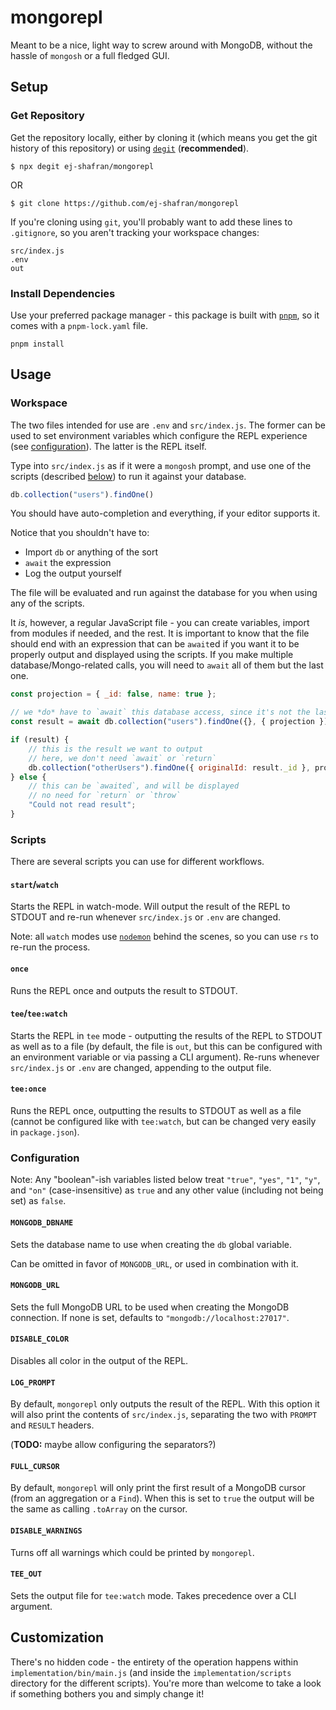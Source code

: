 # mongorepl

Meant to be a nice, light way to screw around with MongoDB, without the hassle of `mongosh` or a full fledged GUI.

## Setup

### Get Repository

Get the repository locally, either by cloning it (which means you get the git history of this repository) or using [`degit`](https://github.com/Rich-Harris/degit#degit-straightforward-project-scaffolding) (**recommended**).

```shell
$ npx degit ej-shafran/mongorepl
```

OR

```
$ git clone https://github.com/ej-shafran/mongorepl
```

If you're cloning using `git`, you'll probably want to add these lines to `.gitignore`, so you aren't tracking your workspace changes:

```
src/index.js
.env
out
```

### Install Dependencies

Use your preferred package manager - this package is built with [`pnpm`](https://pnpm.io), so it comes with a `pnpm-lock.yaml` file.

```shell
pnpm install
```

## Usage

### Workspace

The two files intended for use are `.env` and `src/index.js`. The former can be used to set environment variables which configure the REPL experience (see [configuration](#configuration)). The latter is the REPL itself.

Type into `src/index.js` as if it were a `mongosh` prompt, and use one of the scripts (described [below](#scripts)) to run it against your database.

```javascript
db.collection("users").findOne()
```

You should have auto-completion and everything, if your editor supports it.

Notice that you shouldn't have to:

- Import `db` or anything of the sort
- `await` the expression
- Log the output yourself

The file will be evaluated and run against the database for you when using any of the scripts.

It *is*, however, a regular JavaScript file - you can create variables, import from modules if needed, and the rest. It is important to know that the file should end with an expression that can be `await`ed if you want it to be properly output and displayed using the scripts. If you make multiple database/Mongo-related calls, you will need to `await` all of them but the last one.

```javascript
const projection = { _id: false, name: true };

// we *do* have to `await` this database access, since it's not the last one in the file
const result = await db.collection("users").findOne({}, { projection });

if (result) {
    // this is the result we want to output
    // here, we don't need `await` or `return`
    db.collection("otherUsers").findOne({ originalId: result._id }, projection);
} else {
    // this can be `awaited`, and will be displayed
    // no need for `return` or `throw`
    "Could not read result"; 
}
```

### Scripts

There are several scripts you can use for different workflows.

#### `start`/`watch`

Starts the REPL in watch-mode. Will output the result of the REPL to STDOUT and re-run whenever `src/index.js` or `.env` are changed.

Note: all `watch` modes use [`nodemon`](https://www.npmjs.com/package/nodemon) behind the scenes, so you can use `rs` to re-run the process.

#### `once`

Runs the REPL once and outputs the result to STDOUT.

#### `tee`/`tee:watch`

Starts the REPL in `tee` mode - outputting the results of the REPL to STDOUT as well as to a file (by default, the file is `out`, but this can be configured with an environment variable or via passing a CLI argument). Re-runs whenever `src/index.js` or `.env` are changed, appending to the output file.

#### `tee:once`

Runs the REPL once, outputting the results to STDOUT as well as a file (cannot be configured like with `tee:watch`, but can be changed very easily in `package.json`).

### Configuration

Note: Any "boolean"-ish variables listed below treat `"true"`, `"yes"`, `"1"`, `"y"`, and `"on"` (case-insensitive) as `true` and any other value (including not being set) as `false`.

#### `MONGODB_DBNAME`

Sets the database name to use when creating the `db` global variable.

Can be omitted in favor of `MONGODB_URL`, or used in combination with it.

#### `MONGODB_URL`

Sets the full MongoDB URL to be used when creating the MongoDB connection. If none is set, defaults to `"mongodb://localhost:27017"`.

#### `DISABLE_COLOR`

Disables all color in the output of the REPL.

#### `LOG_PROMPT`

By default, `mongorepl` only outputs the result of the REPL. With this option it will also print the contents of `src/index.js`, separating the two with `PROMPT` and `RESULT` headers.

(**TODO:** maybe allow configuring the separators?)

#### `FULL_CURSOR`

By default, `mongorepl` will only print the first result of a MongoDB cursor (from an aggregation or a `Find`). When this is set to `true` the output will be the same as calling `.toArray` on the cursor.

#### `DISABLE_WARNINGS`

Turns off all warnings which could be printed by `mongorepl`.

#### `TEE_OUT`

Sets the output file for `tee:watch` mode. Takes precedence over a CLI argument.


## Customization

There's no hidden code - the entirety of the operation happens within `implementation/bin/main.js` (and inside the `implementation/scripts` directory for the different scripts). You're more than welcome to take a look if something bothers you and simply change it!
